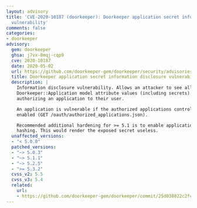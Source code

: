 ```yaml
---
layout: advisory
title: 'CVE-2020-10187 (doorkeeper): Doorkeeper application secret information disclosure
  vulnerability'
comments: false
categories:
- doorkeeper
advisory:
  gem: doorkeeper
  ghsa: j7vx-8mqj-cqp9
  cve: 2020-10187
  date: 2020-05-02
  url: https://github.com/doorkeeper-gem/doorkeeper/security/advisories/GHSA-j7vx-8mqj-cqp9
  title: Doorkeeper application secret information disclosure vulnerability
  description: |
    Information disclosure vulnerability. Allows an attacker to see all
    Doorkeeper::Application model attribute values (including secrets) after
    authorizing an application to their user.

    An application is vulnerable if the authorized applications controller is
    enabled (GET /oauth/authorized_applications.json).

    Recommended additional hardening for >= 5.1 is to enable application secrets
    hashing. This would render the exposed secret useless.
  unaffected_versions:
  - "< 5.0.0"
  patched_versions:
  - "~> 5.0.3"
  - "~> 5.1.1"
  - "~> 5.2.5"
  - ">= 5.3.2"
  cvss_v2: 5.5
  cvss_v3: 5.4
  related:
    url:
    - https://github.com/doorkeeper-gem/doorkeeper/commit/25d038022c2fcad45af5b73f9d003cf38ff491f6
---
```

